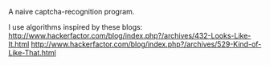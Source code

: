 A naive captcha-recognition program.

I use algorithms inspired by these blogs:
http://www.hackerfactor.com/blog/index.php?/archives/432-Looks-Like-It.html
http://www.hackerfactor.com/blog/index.php?/archives/529-Kind-of-Like-That.html